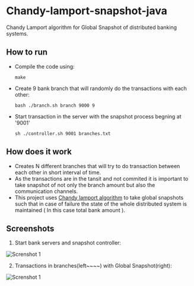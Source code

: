 # Chandy-lamport-snapshot-java

Chandy Lamport algorithm for Global Snapshot of distributed banking systems.

## How to run

* Compile the code using:

  ```make```
* Create 9 bank branch that will randomly do the transactions with each other:

  ```bash ./branch.sh branch 9000 9```
* Start transaction in the server with the snapshot process begning at '9001'

  ```sh ./controller.sh 9001 branches.txt```

## How does it work

* Creates N different branches that will try to do transaction between each other in short interval of time.
* As the transactions are in the tansit and not commited it is important to take snapshot of not only the branch amount but also the communication channels.
* This project uses [Chandy lamport algorithm](https://https://en.wikipedia.org/wiki/Chandy%E2%80%93Lamport_algorithm) to take global snapshots such that in case of failure the state of the whole distributed system is maintained ( In this case total bank amount ).

## Screenshots

1. Start bank servers and snapshot controller:

![Screnshot 1](screenshots/initial.png)

2. Transactions in branches(left~~~~) with Global Snapshot(right):

![Screnshot 1](screenshots/snapshot.png)
